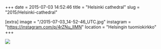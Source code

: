 +++
date = 2015-07-03 14:52:46
title = "Helsinki cathedral"
slug = "2015/Helsinki-cathedral"

[extra]
image = "/2015-07-03_14-52-46_UTC.jpg"
instagram = "https://instagram.com/p/4rZNu_IIMN"
location = "Helsingin tuomiokirkko"
+++

<img src="/2015-07-03_14-52-46_UTC.jpg" />
